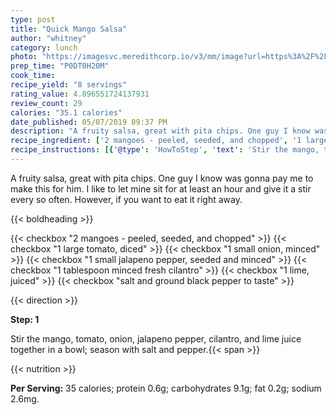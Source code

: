 ```yaml
---
type: post
title: "Quick Mango Salsa"
author: "whitney"
category: lunch
photo: "https://imagesvc.meredithcorp.io/v3/mm/image?url=https%3A%2F%2Fimages.media-allrecipes.com%2Fuserphotos%2F663215.jpg"
prep_time: "P0DT0H20M"
cook_time: 
recipe_yield: "8 servings"
rating_value: 4.896551724137931
review_count: 29
calories: "35.1 calories"
date_published: 05/07/2019 09:37 PM
description: "A fruity salsa, great with pita chips. One guy I know was gonna pay me to make this for him. I like to let mine sit for at least an hour and give it a stir every so often.  However, if you want to eat it right away."
recipe_ingredient: ['2 mangoes - peeled, seeded, and chopped', '1 large tomato, diced', '1 small onion, minced', '1 small jalapeno pepper, seeded and minced', '1 tablespoon minced fresh cilantro', '1 lime, juiced', 'salt and ground black pepper to taste']
recipe_instructions: [{'@type': 'HowToStep', 'text': 'Stir the mango, tomato, onion, jalapeno pepper, cilantro, and lime juice together in a bowl; season with salt and pepper.\n'}]
---
```


A fruity salsa, great with pita chips. One guy I know was gonna pay me to make this for him. I like to let mine sit for at least an hour and give it a stir every so often.  However, if you want to eat it right away. 

{{< boldheading >}}

{{< checkbox "2  mangoes - peeled, seeded, and chopped" >}}
{{< checkbox "1 large tomato, diced" >}}
{{< checkbox "1 small onion, minced" >}}
{{< checkbox "1 small jalapeno pepper, seeded and minced" >}}
{{< checkbox "1 tablespoon minced fresh cilantro" >}}
{{< checkbox "1  lime, juiced" >}}
{{< checkbox "salt and ground black pepper to taste" >}}


{{< direction >}}

**Step: 1**

Stir the mango, tomato, onion, jalapeno pepper, cilantro, and lime juice together in a bowl; season with salt and pepper.{{< span >}}

{{< nutrition >}}

**Per Serving:** 35 calories; protein 0.6g; carbohydrates 9.1g; fat 0.2g; sodium 2.6mg.